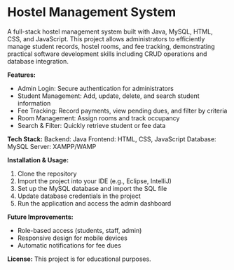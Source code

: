 # Hostel Management System

A full-stack hostel management system built with Java, MySQL, HTML, CSS, and JavaScript. This project allows administrators to efficiently manage student records, hostel rooms, and fee tracking, demonstrating practical software development skills including CRUD operations and database integration.

**Features:**

* Admin Login: Secure authentication for administrators
* Student Management: Add, update, delete, and search student information
* Fee Tracking: Record payments, view pending dues, and filter by criteria
* Room Management: Assign rooms and track occupancy
* Search & Filter: Quickly retrieve student or fee data

**Tech Stack:**
Backend: Java
Frontend: HTML, CSS, JavaScript
Database: MySQL
Server: XAMPP/WAMP

**Installation & Usage:**

1. Clone the repository
2. Import the project into your IDE (e.g., Eclipse, IntelliJ)
3. Set up the MySQL database and import the SQL file
4. Update database credentials in the project
5. Run the application and access the admin dashboard

**Future Improvements:**

* Role-based access (students, staff, admin)
* Responsive design for mobile devices
* Automatic notifications for fee dues

**License:**
This project is for educational purposes.
